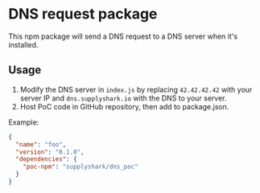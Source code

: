 # DNS request package

This npm package will send a DNS request to a DNS server when it's installed.

## Usage

1. Modify the DNS server in `index.js` by replacing `42.42.42.42` with your server IP and `dns.supplyshark.io` with the DNS to your server.
2. Host PoC code in GitHub repository, then add to package.json.

Example:

```json
{
  "name": "foo",
  "version": "0.1.0",
  "dependencies": {
    "poc-npm": "supplyshark/dns_poc"
  }
}
```